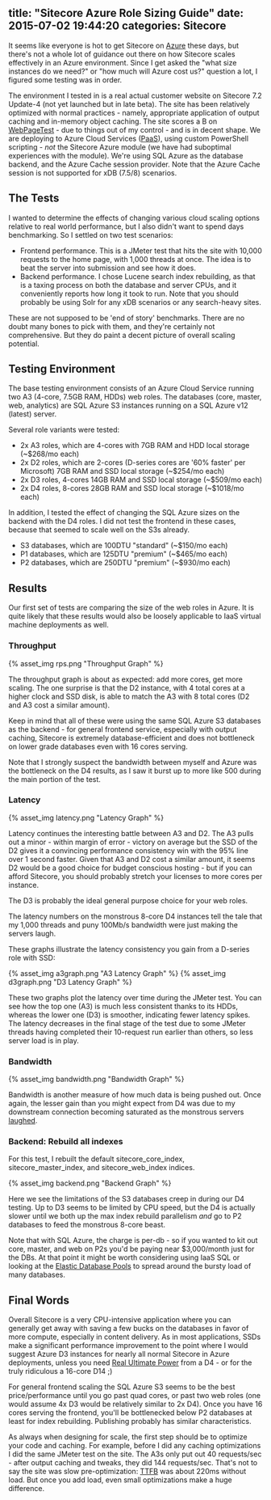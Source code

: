 title: "Sitecore Azure Role Sizing Guide"
date: 2015-07-02 19:44:20
categories: Sitecore
---

It seems like everyone is hot to get Sitecore on [Azure](http://azure.microsoft.com/) these days, but there's not a whole lot of guidance out there on how Sitecore scales effectively in an Azure environment. Since I get asked the "what size instances do we need?" or "how much will Azure cost us?" question a lot, I figured some testing was in order.

The environment I tested in is a real actual customer website on Sitecore 7.2 Update-4 (not yet launched but in late beta). The site has been relatively optimized with normal practices - namely, appropriate application of output caching and in-memory object caching. The site scores a B on [WebPageTest](http://www.webpagetest.org/) - due to things out of my control - and is in decent shape. We are deploying to Azure Cloud Services ([PaaS](https://en.wikipedia.org/wiki/Platform_as_a_service)), using custom PowerShell scripting - _not_ the Sitecore Azure module (we have had suboptimal experiences with the module). We're using SQL Azure as the database backend, and the Azure Cache session provider. Note that the Azure Cache session is not supported for xDB (7.5/8) scenarios.

## The Tests

I wanted to determine the effects of changing various cloud scaling options relative to real world performance, but I also didn't want to spend days benchmarking. So I settled on two test scenarios:

* Frontend performance. This is a JMeter test that hits the site with 10,000 requests to the home page, with 1,000 threads at once. The idea is to beat the server into submission and see how it does.
* Backend performance. I chose Lucene search index rebuilding, as that is a taxing process on both the database and server CPUs, and it conveniently reports how long it took to run. Note that you should probably be using Solr for any xDB scenarios or any search-heavy sites.

These are not supposed to be 'end of story' benchmarks. There are no doubt many bones to pick with them, and they're certainly not comprehensive. But they do paint a decent picture of overall scaling potential.

## Testing Environment

The base testing environment consists of an Azure Cloud Service running two A3 (4-core, 7.5GB RAM, HDDs) web roles. The databases (core, master, web, analytics) are SQL Azure S3 instances running on a SQL Azure v12 (latest) server.

Several role variants were tested:
* 2x A3 roles, which are 4-cores with 7GB RAM and HDD local storage (~$268/mo each)
* 2x D2 roles, which are 2-cores (D-series cores are '60% faster' per Microsoft) 7GB RAM and SSD local storage (~$254/mo each)
* 2x D3 roles, 4-cores 14GB RAM and SSD local storage (~$509/mo each)
* 2x D4 roles, 8-cores 28GB RAM and SSD local storage (~$1018/mo each)

In addition, I tested the effect of changing the SQL Azure sizes on the backend with the D4 roles. I did not test the frontend in these cases, because that seemed to scale well on the S3s already.
* S3 databases, which are 100DTU "standard" (~$150/mo each)
* P1 databases, which are 125DTU "premium" (~$465/mo each)
* P2 databases, which are 250DTU "premium" (~$930/mo each)

## Results

Our first set of tests are comparing the size of the web roles in Azure. It is quite likely that these results would also be loosely applicable to IaaS virtual machine deployments as well.

### Throughput

{% asset_img rps.png "Throughput Graph" %}

The throughput graph is about as expected: add more cores, get more scaling. The one surprise is that the D2 instance, with 4 total cores at a higher clock and SSD disk, is able to match the A3 with 8 total cores (D2 and A3 cost a similar amount). 

Keep in mind that all of these were using the same SQL Azure S3 databases as the backend - for general frontend service, especially with output caching, Sitecore is extremely database-efficient and does not bottleneck on lower grade databases even with 16 cores serving. 

Note that I strongly suspect the bandwidth between myself and Azure was the bottleneck on the D4 results, as I saw it burst up to more like 500 during the main portion of the test.

### Latency

{% asset_img latency.png "Latency Graph" %}

Latency continues the interesting battle between A3 and D2. The A3 pulls out a minor - within margin of error - victory on average but the SSD of the D2 gives it a convincing performance consistency win with the 95% line over 1 second faster. Given that A3 and D2 cost a similar amount, it seems D2 would be a good choice for budget conscious hosting - but if you can afford Sitecore, you should probably stretch your licenses to more cores per instance.

The D3 is probably the ideal general purpose choice for your web roles. 

The latency numbers on the monstrous 8-core D4 instances tell the tale that my 1,000 threads and puny 100Mb/s bandwidth were just making the servers laugh.

These graphs illustrate the latency consistency you gain from a D-series role with SSD:

{% asset_img a3graph.png "A3 Latency Graph" %}
{% asset_img d3graph.png "D3 Latency Graph" %}

These two graphs plot the latency over time during the JMeter test. You can see how the top one (A3) is much less consistent thanks to its HDDs, whereas the lower one (D3) is smoother, indicating fewer latency spikes. The latency decreases in the final stage of the test due to some JMeter threads having completed their 10-request run earlier than others, so less server load is in play.

### Bandwidth

{% asset_img bandwidth.png "Bandwidth Graph" %}

Bandwidth is another measure of how much data is being pushed out. Once again, the lesser gain than you might expect from D4 was due to my downstream connection becoming saturated as the monstrous servers [laughed](https://www.youtube.com/watch?v=CTjolEUj00g).

### Backend: Rebuild all indexes

For this test, I rebuilt the default sitecore_core_index, sitecore_master_index, and sitecore_web_index indices.

{% asset_img backend.png "Backend Graph" %}

Here we see the limitations of the S3 databases creep in during our D4 testing. Up to D3 seems to be limited by CPU speed, but the D4 is actually slower until we both up the max index rebuild parallelism _and_ go to P2 databases to feed the monstrous 8-core beast. 

Note that with SQL Azure, the charge is per-db - so if you wanted to kit out core, master, and web on P2s you'd be paying near $3,000/month just for the DBs. At that point it might be worth considering using IaaS SQL or looking at the [Elastic Database Pools](https://azure.microsoft.com/en-us/documentation/articles/sql-database-elastic-pool/) to spread around the bursty load of many databases.

## Final Words

Overall Sitecore is a very CPU-intensive application where you can generally get away with saving a few bucks on the databases in favor of more compute, especially in content delivery. As in most applications, SSDs make a significant performance improvement to the point where I would suggest Azure D3 instances for nearly all normal Sitecore in Azure deployments, unless you need [Real Ultimate Power](http://www.realultimatepower.net/) from a D4 - or for the truly ridiculous a 16-core D14 ;)

For general frontend scaling the SQL Azure S3 seems to be the best price/performance until you go past quad cores, or past two web roles (one would assume 4x D3 would be relatively similar to 2x D4). Once you have 16 cores serving the frontend, you'll be bottlenecked below P2 databases at least for index rebuilding. Publishing probably has similar characteristics.

As always when designing for scale, the first step should be to optimize your code and caching. For example, before I did any caching optimizations I did the same JMeter test on the site. The A3s only put out 40 requests/sec - after output caching and tweaks, they did 144 requests/sec. That's not to say the site was slow pre-optimization: [TTFB](https://en.wikipedia.org/wiki/Time_To_First_Byte) was about 220ms without load. But once you add load, even small optimizations make a huge difference.
